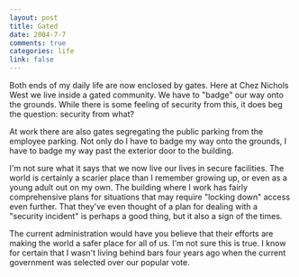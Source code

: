 ```yaml
--- 
layout: post
title: Gated
date: 2004-7-7
comments: true
categories: life
link: false
---
```

Both ends of my daily life are now enclosed by gates. Here at Chez Nichols West we live inside a gated community. We have to "badge" our way onto the grounds. While there is some feeling of security from this, it does beg the question: security from what?

At work there are also gates segregating the public parking from the employee parking. Not only do I have to badge my way onto the grounds, I have to badge my way past the exterior door to the building.

I'm not sure what it says that we now live our lives in secure facilities. The world is certainly a scarier place than I remember growing up, or even as a young adult out on my own. The building where I work has fairly comprehensive plans for situations that may require "locking down" access even further. That they've even thought of a plan for dealing with a "security incident" is perhaps a good thing, but it also a sign of the times.

The current administration would have you believe that their efforts are making the world a safer place for all of us. I'm not sure this is true. I know for certain that I wasn't living behind bars four years ago when the current government was selected over our popular vote.
